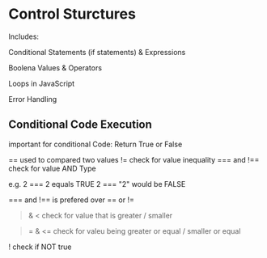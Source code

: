 # Control Sturctures

Includes:

Conditional Statements (if statements) & Expressions

Boolena Values & Operators

Loops in JavaScript

Error Handling

## Conditional Code Execution

important for conditional Code: Return True or False

== used to compared two values
!= check for value inequality
=== and !== check for value AND Type

e.g. 2 === 2 equals TRUE
2 === "2" would be FALSE

=== and !== is prefered over == or !=

> & < check for value that is greater / smaller

> = & <= check for valeu being greater or equal / smaller or equal

! check if NOT true

